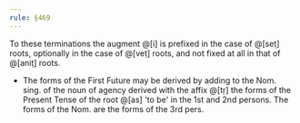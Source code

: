 ```yaml
---
rule: §469
---
```


To these terminations the augment @[i] is prefixed in the case of @[seṭ] roots, optionally in the case of @[veṭ] roots, and not fixed at all in that of @[aniṭ] roots.

- The forms of the First Future may be derived by adding to the Nom. sing. of the noun of agency derived with the affix @[tṛ] the forms of the Present Tense of the root @[as] 'to be' in the 1st and 2nd persons. The forms of the Nom. are the forms of the 3rd pers.